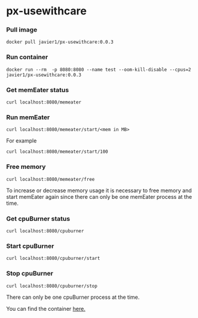 # px-usewithcare

### Pull image
```
docker pull javier1/px-usewithcare:0.0.3
```

### Run container
```
docker run --rm  -p 8080:8080 --name test --oom-kill-disable --cpus=2 javier1/px-usewithcare:0.0.3
```

### Get memEater status
```
curl localhost:8080/memeater
```

### Run memEater
```
curl localhost:8080/memeater/start/<mem in MB>
```

For example
```
curl localhost:8080/memeater/start/100
```

### Free memory
```
curl localhost:8080/memeater/free
```

To increase or decrease memory usage it is necessary to free memory and start memEater again since there can only be one memEater process at the time.

### Get cpuBurner status
```
curl localhost:8080/cpuburner
```

### Start cpuBurner
```
curl localhost:8080/cpuburner/start
```

### Stop cpuBurner
```
curl localhost:8080/cpuburner/stop
```

There can only be one cpuBurner process at the time.

You can find the container [here.](https://hub.docker.com/repository/docker/javier1/px-usewithcare)
